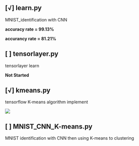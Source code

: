 [√] learn.py
---------------
MNIST_identification with CNN

**accuracy rate = 99.13%**


**accurancy rate = 81.21%**

[ ] tensorlayer.py
---
tensorlayer learn

**Not Started**

[√] kmeans.py
---
tensorflow K-means algorithm implement

![](http://https://github.com/wqj97/Machine_Learning_Learn_Diary/blob/master/image/K-means-base.png)

[ ] MNIST_CNN_K-means.py
---
MNIST identification with CNN then using K-means to clustering